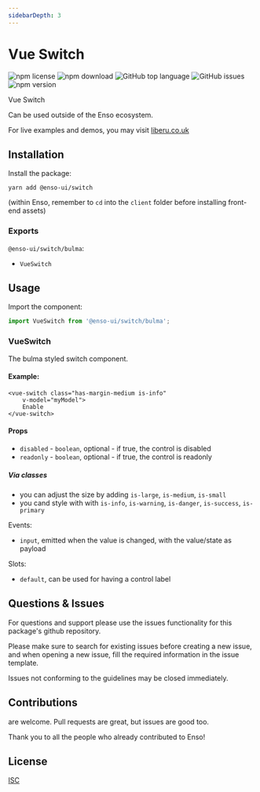 ```yaml
---
sidebarDepth: 3
---
```


# Vue Switch

![npm license](https://img.shields.io/npm/l/@enso-ui/progress-bar.svg) 
![npm download](https://img.shields.io/npm/dm/@enso-ui/progress-bar.svg) 
![GitHub top language](https://img.shields.io/github/languages/top/enso-ui/progress-bar.svg) 
![GitHub issues](https://img.shields.io/github/issues/enso-ui/progress-bar.svg) 
![npm version](https://img.shields.io/npm/v/@enso-ui/progress-bar.svg) 

Vue Switch

Can be used outside of the Enso ecosystem.

For live examples and demos, you may visit [liberu.co.uk](https://www.liberu.co.uk)

## Installation

Install the package:
```
yarn add @enso-ui/switch
```

(within Enso, remember to `cd` into the `client` folder before installing front-end assets)

### Exports

`@enso-ui/switch/bulma`:
- `VueSwitch`


## Usage

Import the component:
```js
import VueSwitch from '@enso-ui/switch/bulma';
```

### VueSwitch

The bulma styled switch component. 

#### Example:
```vue
<vue-switch class="has-margin-medium is-info"
    v-model="myModel">
    Enable
</vue-switch>
```

#### Props
- `disabled` - `boolean`, optional - if true, the control is disabled
- `readonly` - `boolean`, optional - if true, the control is readonly

##### Via classes
- you can adjust the size by adding `is-large`, `is-medium`, `is-small`
- you cand style with with `is-info`, `is-warning`, `is-danger`, `is-success`, `is-primary`

Events:
- `input`, emitted when the value is changed, with the value/state as payload

Slots:
- `default`, can be used for having a control label

## Questions & Issues

For questions and support please use the issues functionality
for this package's github repository.

Please make sure to search for existing issues before creating a new issue,
and when opening a new issue, fill the required information in the issue template.

Issues not conforming to the guidelines may be closed immediately.

## Contributions

are welcome. Pull requests are great, but issues are good too.

Thank you to all the people who already contributed to Enso!

## License

[ISC](https://opensource.org/licenses/ISC)
